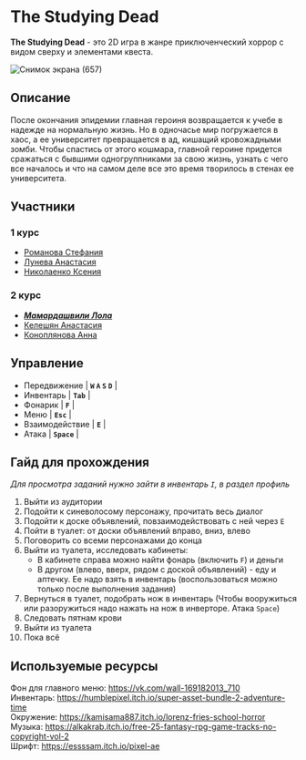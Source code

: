 # The Studying Dead
**The Studying Dead** - это 2D игра в жанре приключенческий хоррор с видом сверху и элементами квеста.

![Снимок экрана (657)](https://user-images.githubusercontent.com/113906295/229501281-6f5f2565-0dda-48d1-84ae-671568460ad6.png)

## Описание
После окончания эпидемии главная героиня возвращается к учебе в надежде на нормальную жизнь. Но в одночасье мир погружается в хаос, а ее университет превращается в ад, кишащий кровожадными зомби. Чтобы спастись от этого кошмара, главной героине придется сражаться с бывшими одногруппниками за свою жизнь, узнать с чего все началось и что на самом деле все это время творилось в стенах ее университета.

## Участники
### 1 курс
  + [Романова Стефания](https://github.com/almondMayday)
  + [Лунева Анастасия](https://github.com/Anastasia154)
  + [Николаенко Ксения](https://github.com/chertopol0h)
### 2 курс
  + [***Мамардашвили Лола***](https://github.com/Lola0122)
  + [Келешян Анастасия](https://github.com/nastya0817)
  + [Коноплянова Анна](https://github.com/stashaKaktus)

## Управление
+ Передвижение | **`W` `A` `S` `D`** |
+ Инвентарь | **`Tab`** |
+ Фонарик | **`F`** |
+ Меню  | **`Esc`** |
+ Взаимодействие | **`E`** |
+ Атака | **`Space`** |

## Гайд для прохождения  
*Для просмотра заданий нужно зайти в инвентарь `I`, в раздел профиль*
1. Выйти из аудитории
2. Подойти к синеволосому персонажу, прочитать весь диалог
3. Подойти к доске объявлений, повзаимодействовать с ней через `E`
4. Пойти в туалет: от доски объявлений вправо, вниз, влево
5. Поговорить со всеми персонажами до конца
6. Выйти из туалета, исследовать кабинеты:
    + В кабинете справа можно найти фонарь (включить `F`) и деньги
    + В другом (влево, вверх, рядом с доской объявлений) - еду и аптечку. Ее надо взять в инвентарь (воспользоваться можно только после выполнения задания)
7. Вернуться в туалет, подобрать нож в инвентарь (Чтобы вооружиться или разоружиться надо нажать на нож в инверторе. Атака `Space`)
8. Следовать пятнам крови
9. Выйти из туалета
10. Пока всё

## Используемые ресурсы
Фон для главного меню: https://vk.com/wall-169182013_710  
Инвентарь: https://humblepixel.itch.io/super-asset-bundle-2-adventure-time    
Окружение: https://kamisama887.itch.io/lorenz-fries-school-horror  
Музыка: https://alkakrab.itch.io/free-25-fantasy-rpg-game-tracks-no-copyright-vol-2  
Шрифт: https://essssam.itch.io/pixel-ae
